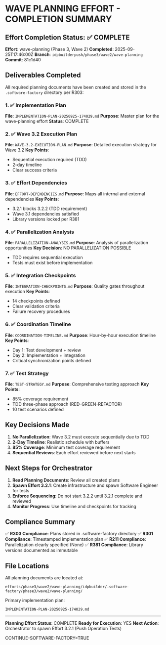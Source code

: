 # WAVE PLANNING EFFORT - COMPLETION SUMMARY

## Effort Completion Status: ✅ COMPLETE

**Effort**: wave-planning (Phase 3, Wave 2)
**Completed**: 2025-09-25T17:46:00Z
**Branch**: `idpbuilderpush/phase3/wave2/wave-planning`
**Commit**: 81c1d40

## Deliverables Completed

All required planning documents have been created and stored in the `.software-factory` directory per R303:

### 1. ✅ Implementation Plan
**File**: `IMPLEMENTATION-PLAN-20250925-174029.md`
**Purpose**: Master plan for the wave-planning effort
**Status**: COMPLETE

### 2. ✅ Wave 3.2 Execution Plan
**File**: `WAVE-3.2-EXECUTION-PLAN.md`
**Purpose**: Detailed execution strategy for Wave 3.2
**Key Points**:
- Sequential execution required (TDD)
- 2-day timeline
- Clear success criteria

### 3. ✅ Effort Dependencies
**File**: `EFFORT-DEPENDENCIES.md`
**Purpose**: Maps all internal and external dependencies
**Key Points**:
- 3.2.1 blocks 3.2.2 (TDD requirement)
- Wave 3.1 dependencies satisfied
- Library versions locked per R381

### 4. ✅ Parallelization Analysis
**File**: `PARALLELIZATION-ANALYSIS.md`
**Purpose**: Analysis of parallelization opportunities
**Key Decision**: NO PARALLELIZATION POSSIBLE
- TDD requires sequential execution
- Tests must exist before implementation

### 5. ✅ Integration Checkpoints
**File**: `INTEGRATION-CHECKPOINTS.md`
**Purpose**: Quality gates throughout execution
**Key Points**:
- 14 checkpoints defined
- Clear validation criteria
- Failure recovery procedures

### 6. ✅ Coordination Timeline
**File**: `COORDINATION-TIMELINE.md`
**Purpose**: Hour-by-hour execution timeline
**Key Points**:
- Day 1: Test development + review
- Day 2: Implementation + integration
- Critical synchronization points defined

### 7. ✅ Test Strategy
**File**: `TEST-STRATEGY.md`
**Purpose**: Comprehensive testing approach
**Key Points**:
- 85% coverage requirement
- TDD three-phase approach (RED-GREEN-REFACTOR)
- 10 test scenarios defined

## Key Decisions Made

1. **No Parallelization**: Wave 3.2 must execute sequentially due to TDD
2. **2-Day Timeline**: Realistic schedule with buffers
3. **85% Coverage**: Minimum test coverage requirement
4. **Sequential Reviews**: Each effort reviewed before next starts

## Next Steps for Orchestrator

1. **Read Planning Documents**: Review all created plans
2. **Spawn Effort 3.2.1**: Create infrastructure and spawn Software Engineer for tests
3. **Enforce Sequencing**: Do not start 3.2.2 until 3.2.1 complete and reviewed
4. **Monitor Progress**: Use timeline and checkpoints for tracking

## Compliance Summary

✅ **R303 Compliance**: Plans stored in .software-factory directory
✅ **R301 Compliance**: Timestamped implementation plan
✅ **R211 Compliance**: Parallelization clearly specified (None)
✅ **R381 Compliance**: Library versions documented as immutable

## File Locations

All planning documents are located at:
```
efforts/phase3/wave2/wave-planning/idpbuilder/.software-factory/phase3/wave2/wave-planning/
```

Primary implementation plan:
```
IMPLEMENTATION-PLAN-20250925-174029.md
```

---

**Planning Effort Status**: COMPLETE
**Ready for Execution**: YES
**Next Action**: Orchestrator to spawn Effort 3.2.1 (Push Operation Tests)

CONTINUE-SOFTWARE-FACTORY=TRUE